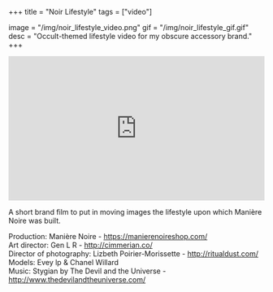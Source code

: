 +++
title = "Noir Lifestyle"
tags = ["video"]

image = "/img/noir_lifestyle_video.png"
gif = "/img/noir_lifestyle_gif.gif"
desc = "Occult-themed lifestyle video for my obscure accessory brand."
+++

<div style="padding:56.25% 0 0 0;position:relative;"><iframe src="https://player.vimeo.com/video/240519899?color=000000&title=0&byline=0&portrait=0" style="position:absolute;top:0;left:0;width:100%;height:100%;" frameborder="0" webkitallowfullscreen mozallowfullscreen allowfullscreen></iframe></div><script src="https://player.vimeo.com/api/player.js"></script>


A short brand film to put in moving images the lifestyle upon which Manière Noire was built.

Production: Manière Noire - https://manierenoireshop.com/    
Art director: Gen L R - http://cimmerian.co/  
Director of photography: Lizbeth Poirier-Morissette - http://ritualdust.com/  
Models: Evey lp & Chanel Willard  
Music: Stygian by The Devil and the Universe - http://www.thedevilandtheuniverse.com/

